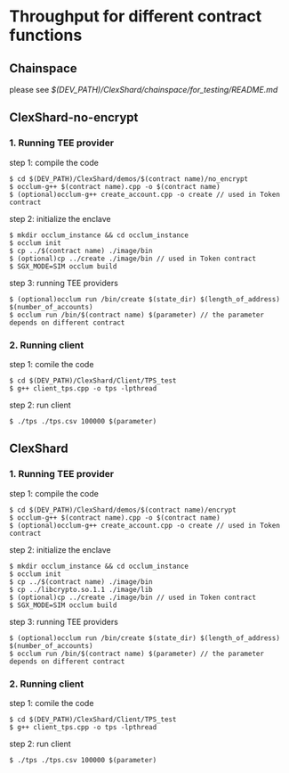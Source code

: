 # Throughput for different contract functions
## Chainspace
please see *$(DEV_PATH)/ClexShard/chainspace/for_testing/README.md*

## ClexShard-no-encrypt
### 1. Running TEE provider
step 1: compile the code
```
$ cd $(DEV_PATH)/ClexShard/demos/$(contract name)/no_encrypt
$ occlum-g++ $(contract name).cpp -o $(contract name)
$ (optional)occlum-g++ create_account.cpp -o create // used in Token contract
```
step 2: initialize the enclave
```
$ mkdir occlum_instance && cd occlum_instance
$ occlum init
$ cp ../$(contract name) ./image/bin
$ (optional)cp ../create ./image/bin // used in Token contract
$ SGX_MODE=SIM occlum build
```
step 3: running TEE providers
```
$ (optional)occlum run /bin/create $(state_dir) $(length_of_address) $(number_of_accounts)
$ occlum run /bin/$(contract name) $(parameter) // the parameter depends on different contract
```
### 2. Running client
step 1: comile the code
```
$ cd $(DEV_PATH)/ClexShard/Client/TPS_test
$ g++ client_tps.cpp -o tps -lpthread
```
step 2: run client
```
$ ./tps ./tps.csv 100000 $(parameter)
```

## ClexShard
### 1. Running TEE provider
step 1: compile the code
```
$ cd $(DEV_PATH)/ClexShard/demos/$(contract name)/encrypt
$ occlum-g++ $(contract name).cpp -o $(contract name)
$ (optional)occlum-g++ create_account.cpp -o create // used in Token contract
```
step 2: initialize the enclave
```
$ mkdir occlum_instance && cd occlum_instance
$ occlum init
$ cp ../$(contract name) ./image/bin
$ cp ../libcrypto.so.1.1 ./image/lib
$ (optional)cp ../create ./image/bin // used in Token contract
$ SGX_MODE=SIM occlum build
```
step 3: running TEE providers
```
$ (optional)occlum run /bin/create $(state_dir) $(length_of_address) $(number_of_accounts)
$ occlum run /bin/$(contract name) $(parameter) // the parameter depends on different contract
```

### 2. Running client
step 1: comile the code
```
$ cd $(DEV_PATH)/ClexShard/Client/TPS_test
$ g++ client_tps.cpp -o tps -lpthread
```
step 2: run client
```
$ ./tps ./tps.csv 100000 $(parameter)
```